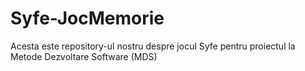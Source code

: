 # Syfe-JocMemorie
Acesta este repository-ul nostru despre jocul Syfe pentru proiectul la Metode Dezvoltare Software (MDS)
